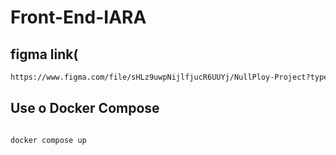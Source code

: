 # Front-End-IARA
## figma link(
```sh
https://www.figma.com/file/sHLz9uwpNijlfjucR6UUYj/NullPloy-Project?type=design&node-id=0%3A1&mode=design&t=cE6qALzpDAL6A4N9-1
```

## Use o Docker Compose 
```sh

docker compose up
```
